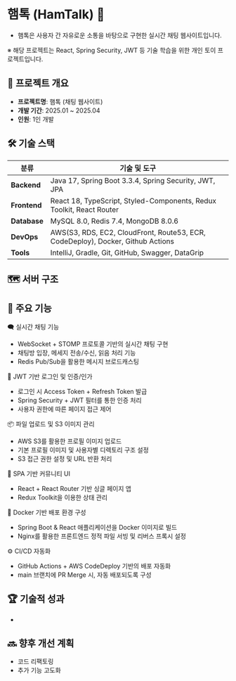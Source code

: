 # 햄톡 (HamTalk) 🐹
- 햄톡은 사용자 간 자유로운 소통을 바탕으로 구현한 실시간 채팅 웹사이트입니다.
  
※ 해당 프로젝트는 React, Spring Security, JWT 등 기술 학습을 위한 개인 토이 프로젝트입니다.

## 📌 프로젝트 개요
- **프로젝트명**: 햄톡 (채팅 웹사이트)
- **개발 기간**: 2025.01 ~ 2025.04 
- **인원**: 1인 개발

## 🛠 기술 스택

| **분류**       | **기술 및 도구**                                                                 |
|----------------|----------------------------------------------------------------------------------|
| **Backend**    | 	Java 17, Spring Boot 3.3.4, Spring Security, JWT, JPA                           |
| **Frontend**   |  React 18, TypeScript, Styled-Components, Redux Toolkit, React Router            |
| **Database**   |  MySQL 8.0, Redis 7.4, MongoDB 8.0.6                                             |
| **DevOps**     |  AWS(S3, RDS, EC2, CloudFront, Route53, ECR, CodeDeploy), Docker, Github Actions |
| **Tools**      |  IntelliJ, Gradle, Git, GitHub, Swagger, DataGrip                                |

## 🗺️ 서버 구조



## 🚀 주요 기능
🗨️ 실시간 채팅 기능
  - WebSocket + STOMP 프로토콜 기반의 실시간 채팅 구현
  - 채팅방 입장, 메세지 전송/수신, 읽음 처리 기능
  - Redis Pub/Sub을 활용한 메시지 브로드캐스팅
    
🔐 JWT 기반 로그인 및 인증/인가
  - 로그인 시 Access Token + Refresh Token 발급
  - Spring Security + JWT 필터를 통한 인증 처리
  - 사용자 권한에 따른 페이지 접근 제어
    
📦 파일 업로드 및 S3 이미지 관리
  - AWS S3를 활용한 프로필 이미지 업로드
  - 기본 프로필 이미지 및 사용자별 디렉토리 구조 설정
  - S3 접근 권한 설정 및 URL 반환 처리
    
💬 SPA 기반 커뮤니티 UI
  - React + React Router 기반 싱글 페이지 앱
  - Redux Toolkit을 이용한 상태 관리
    
🐳 Docker 기반 배포 환경 구성  
  - Spring Boot & React 애플리케이션을 Docker 이미지로 빌드
  - Nginx를 활용한 프론트엔드 정적 파일 서빙 및 리버스 프록시 설정
    
⚙️ CI/CD 자동화
  - GitHub Actions + AWS CodeDeploy 기반의 배포 자동화
  - main 브랜치에 PR Merge 시, 자동 배포되도록 구성

## 🏆 기술적 성과
-

## 🔜 향후 개선 계획
- 코드 리팩토링
- 추가 기능 고도화





